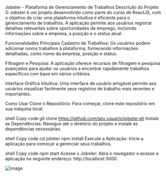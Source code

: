 Jobster - Plataforma de Gerenciamento de Trabalhos
Descrição do Projeto
O Jobster é um projeto desenvolvido como parte do curso de ReactJS, com o objetivo de criar uma plataforma intuitiva e eficiente para o gerenciamento de trabalhos. A aplicação permite aos usuários registrar detalhes relevantes sobre oportunidades de emprego, incluindo informações sobre a empresa, a posição e o status atual.

Funcionalidades Principais
Cadastro de Trabalhos: Os usuários podem adicionar novos trabalhos à plataforma, fornecendo informações detalhadas, como nome da empresa, posição e status.

Filtragem e Pesquisa: A aplicação oferece recursos de filtragem e pesquisa avançados para ajudar os usuários a encontrar rapidamente trabalhos específicos com base em vários critérios.

Interface Gráfica Intuitiva: Uma interface de usuário amigável permite aos usuários visualizar facilmente seus registros de trabalho mais recentes e importantes.

Como Usar
Clone o Repositório: Para começar, clone este repositório em sua máquina local.

shell
Copy code
git clone https://github.com/seu-usuario/jobster.git
Instale as Dependências: Navegue até o diretório do projeto e instale as dependências necessárias.

shell
Copy code
cd jobster
npm install
Execute a Aplicação: Inicie a aplicação para começar a gerenciar seus trabalhos.

shell
Copy code
npm start
Acesse o Jobster: Abra o navegador e acesse a aplicação no seguinte endereço: http://localhost:3000.

![image](https://github.com/GuilhermeEstevan/Jobster/assets/115093310/b490a8c4-c307-4888-a37d-32bf9837ebb6)
